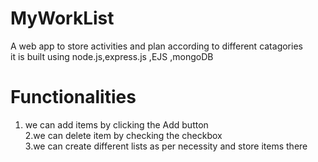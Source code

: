 # MyWorkList
A web app to store activities and plan according to different catagories <br />
it is built using node.js,express.js  ,EJS ,mongoDB  <br />

# Functionalities

1. we can add items by clicking the Add button <br />
2.we can delete item by checking the checkbox  <br />
3.we can create different lists as per necessity and store items there <br />
